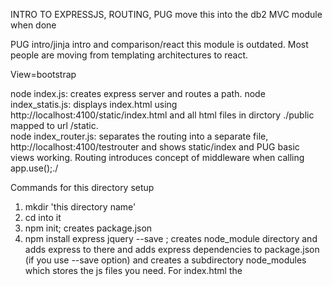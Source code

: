 INTRO TO EXPRESSJS, ROUTING, PUG
move this into the db2 MVC module when done

PUG intro/jinja intro and comparison/react
this module is outdated. Most people are moving from 
templating architectures to react. 

View=bootstrap

node index.js: creates express server and routes a path. 
node index_statis.js: displays index.html using http://localhost:4100/static/index.html and 
all html files in dirctory ./public mapped to url /static.  
node index_router.js: separates the routing into a separate file, http://localhost:4100/testrouter
and shows static/index and PUG basic views working. Routing introduces concept of middleware when 
calling app.use();./ 

Commands for this directory setup
1) mkdir 'this directory name'
2) cd into it
3) npm init; creates package.json
4) npm install express jquery --save ; creates node_module directory and adds express to there
and adds express dependencies to package.json (if you use --save option) and creates a subdirectory 
node_modules which stores the js files you need. For index.html the <script src=xxx> files can be 
sourced from this save directory. 


LECTURE POINTS
STATIC: create a static folder where the static assets like js, images, html are stored and
use express.static to set the mapping for static directories. espress.static makes available
file paths to the outside world. 
ROUTING: routing file is in routing.js and you use module.exports at end of file to include it
in the main app.js/index.js using require('routing'). module.exports defines the package which is later
imported using require. Those 2 have to be symmetrical, the module.exports definition and associated import. 


